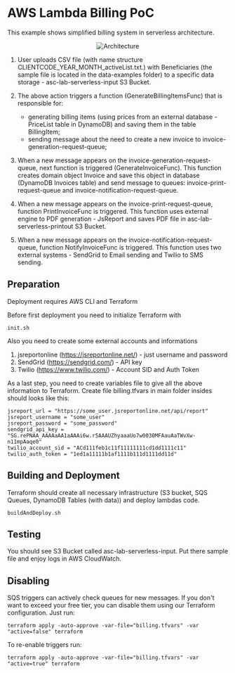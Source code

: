 # AWS Lambda Billing PoC

This example shows simplified billing system in serverless architecture.

<p align="center">
    <img alt="Architecture" src="https://raw.githubusercontent.com/asc-lab/aws-lambda-billing/master/readme-images/aws-lambda-architecture.png" />
</p>

1. User uploads CSV file (with name structure CLIENTCODE_YEAR_MONTH_activeList.txt.) with Beneficiaries (the sample file is located in the data-examples folder) to a specific data storage - asc-lab-serverless-input S3 Bucket.

2. The above action triggers a function (GenerateBillingItemsFunc) that is responsible for:

    * generating billing items (using prices from an external database - PriceList table in DynamoDB) and saving them in the table BillingItem;
    * sending message about the need to create a new invoice to invoice-generation-request-queue;

3. When a new message appears on the invoice-generation-request-queue, next function is triggered (GenerateInvoiceFunc). This function creates domain object Invoice and save this object in database (DynamoDB Invoices table) and send message to queues: invoice-print-request-queue and invoice-notification-request-queue.

4. When a new message appears on the invoice-print-request-queue, function PrintInvoiceFunc is triggered. This function uses external engine to PDF generation - JsReport and saves PDF file in asc-lab-serverless-printout S3 Bucket.

5. When a new message appears on the invoice-notification-request-queue, function NotifyInvoiceFunc is triggered. This function uses two external systems - SendGrid to Email sending and Twilio to SMS sending.

## Preparation
Deployment requires AWS CLI and Terraform

Before first deployment you need to initialize Terraform with  
```
init.sh
```

Also you need to create some external accounts and informations
1. jsreportonline (https://jsreportonline.net/) - just username and password
2. SendGrid (https://sendgrid.com/) - API key
3. Twilio (https://www.twilio.com/) - Account SID and Auth Token

As a last step, you need to create variables file to give all the above information to Terraform.
Create file billing.tfvars in main folder
insides should looks like this:
```properties
jsreport_url = "https://some_user.jsreportonline.net/api/report"
jsreport_username = "some_user"
jsreport_password = "some_password"
sendgrid_api_key = "SG.rePNAA_AAAAaAA1aAAAi6w.r5AAAUZhyaaaUo7w0030MFAauAaTWvXw-n11mpAaqe0"
twilio_account_sid = "ACd111feb1c11f11111111cd1dd1111c11"
twilio_auth_token = "1ed1a11111b1af1111b111d1111dd11d"
```


## Building and Deployment
Terraform should create all necessary infrastructure (S3 bucket, SQS Queues, DynamoDB Tables (with data))
and deploy lambdas code.

```
buildAndDeploy.sh
```

## Testing
You should see S3 Bucket called asc-lab-serverless-input. Put there sample file and enjoy logs in AWS CloudWatch. 

## Disabling
SQS triggers can actively check queues for new messages. If you don't want to exceed your free tier, you can disable them using our Terraform configuration. Just run:
```
terraform apply -auto-approve -var-file="billing.tfvars" -var "active=false" terraform
```
To re-enable triggers run:
```
terraform apply -auto-approve -var-file="billing.tfvars" -var "active=true" terraform
```    
